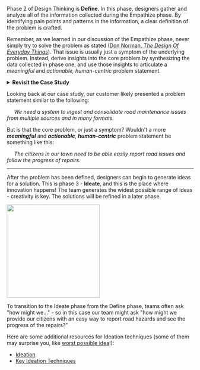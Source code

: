 Phase 2 of Design Thinking is  **Define**.  In this phase, designers gather and analyze all of the information collected during the Empathize phase.  By identifying pain points and patterns in the information, a clear definition of the problem is crafted.

Remember, as we learned in our discussion of the Empathize phase, never simply try to solve the problem as stated ([Don Norman, _The Design Of Everyday Things_](https://jnd.org/the-design-of-everyday-things-revised-and-expanded-edition/)).  That issue is usually just a symptom of the underlying problem. Instead, derive insights into the core problem by synthesizing the data collected in phase one, and use those insights to articulate a _meaningful_ and _actionable, human-centric_ problem statement.



<details><summary><b>Revisit the Case Study</b></summary>
<br>
Consider this example scenario: a municipality has an aging infrastructure and an archaic system for managing road crews.  They receive numerous phone calls and verbal complaints reporting road issues. These issues are then recorded in spreadsheets or email threads before a road crew is dispatched.  Many issues are never acted upon and citizens often call with complaints that repairs have not been completed.

The customer requests that a software development team provide a solution that ingests and consolidates data from multiple and varied existing data sources (email, spreadsheets) and then provides a daily report of new issues.

The true solution however - the most meaningful result - might be to provide a free mobile app that allows citizens to easily report a road issue (pothole, debris, etc.) which loads a centralized queue for dispatchers.  The app allows the road crew to report real-time status of repairs.

In this example, the customer's identification of the problem is influenced by the immediate pain point of having too much incoming data in too many formats.  The designer, however, delves to the root problem and envisions a more innovative solution.  One that not only addresses the unmanaged data, but provides real-time feedback to the citizen, dispatcher, and road crew so that nothing falls through the cracks and everyone is accountable for the condition of the roads.
<hr>
</details>

Looking back at our case study, our customer likely presented a problem statement similar to the following:

 &nbsp;&nbsp;&nbsp;&nbsp;&nbsp;_We need a system to ingest and consolidate road maintenance issues from multiple sources and in many formats._

But is that the core problem, or just a symptom?  Wouldn't a more **_meaningful_** and **_actionable_**, **_human-centric_** problem statement be something like this:

&nbsp;&nbsp;&nbsp;&nbsp;&nbsp;_The citizens in our town need to be able easily report road issues and follow the progress of repairs._

<hr>

After the problem has been defined, designers can begin to generate ideas for a solution.  This is phase 3 - **Ideate**, and this is the place where innovation happens!  The team generates the widest possible range of ideas - creativity is key. The solutions will be refined in a later phase.



<img src="https://user-images.githubusercontent.com/57373296/76125872-bcdfba00-5fcb-11ea-8c74-05867cfc8b1e.png" width="250" height="250">
</p>
To transition to the Ideate phase from the Define phase, teams often ask "how might we..." - so in this case our team might ask "how might we provide our citizens with an easy way to report road hazards and see the progress of the repairs?"


Here are some additional resources for Ideation techniques (some of them may surprise you, like [worst possible idea](https://youtu.be/XOA6s6YCKnQ)!):
- [Ideation](https://www.interaction-design.org/literature/topics/ideation/)
- [Key Ideation Techniques](https://careerfoundry.com/en/blog/ux-design/what-is-ideation-in-design-thinking)

